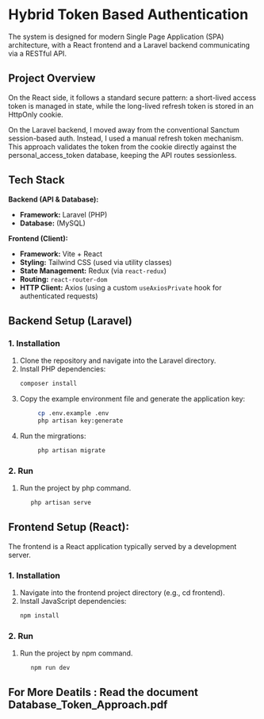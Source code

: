 # Hybrid Token Based Authentication

 The system is designed for modern Single Page Application (SPA) architecture, with a
React frontend and a Laravel backend communicating via a RESTful API.


## Project Overview

On the React side, it follows a standard secure pattern: a short-lived access token is managed in state, while the long-lived refresh token is stored in an HttpOnly cookie.

On the Laravel backend, I moved away from the conventional Sanctum session-based auth. Instead, I used a manual refresh token mechanism. This approach validates the token from the cookie directly against the personal_access_token database, keeping the API routes sessionless.


## Tech Stack

**Backend (API & Database):**
* **Framework:** Laravel (PHP)
* **Database:** (MySQL)

**Frontend (Client):**
* **Framework:** Vite + React
* **Styling:** Tailwind CSS (used via utility classes)
* **State Management:** Redux (via `react-redux`)
* **Routing:** `react-router-dom`
* **HTTP Client:** Axios (using a custom `useAxiosPrivate` hook for authenticated requests)

## Backend Setup (Laravel)

### 1. Installation

1. Clone the repository and navigate into the Laravel directory.
2. Install PHP dependencies:
   ```bash
   composer install
   ```
3. Copy the example environment file and generate the application key:
   ```bash
		cp .env.example .env
		php artisan key:generate
   ```
4. Run the mirgrations:
   ```bash
		php artisan migrate
   ```

### 2. Run

1. Run the project by php command.
   ```bash
      php artisan serve
   ```

	 
## Frontend Setup (React):
The frontend is a React application typically served by a development server.

### 1. Installation

1. Navigate into the frontend project directory (e.g., cd frontend).
2. Install JavaScript dependencies:
   ```bash
   npm install
   ```

### 2. Run

1. Run the project by npm command.
   ```bash
      npm run dev
   ```


## For More Deatils : Read the document Database_Token_Approach.pdf 

